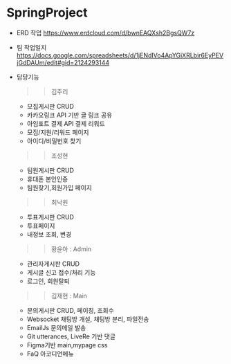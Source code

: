 # SpringProject
- ERD 작업
  https://www.erdcloud.com/d/bwnEAQXsh2BgsQW7z
- 팀 작업일지
  https://docs.google.com/spreadsheets/d/1jENdIVo4ApYGiXRLbir6EyPEVjGdDAUm/edit#gid=2124293144
  
  
- 담당기능
  >> 김주리
    - 모집게시판 CRUD
    - 카카오링크 API 기반 글 링크 공유
    - 아임포트 결제 API 결제 리워드
    - 모집/지원/리워드 페이지
    - 아이디/비밀번호 찾기  
       
  >> 조성현
    - 팀원게시판 CRUD
    - 휴대폰 본인인증
    - 팀원찾기,회원가입 페이지
  
  >> 최낙원
    - 투표게시판 CRUD
    - 투표페이지
    - 내정보 조회, 변경
     
  >> 황윤아 : Admin
    - 관리자게시판 CRUD
    - 게시글 신고 접수/처리 기능
    - 로그인, 회원탈퇴
       
  >> 김재현 : Main
    - 문의게시판 CRUD, 페이징, 조회수
    - Websocket 채팅방 개설, 채팅방 분리, 파일전송
    - EmailJs 문의메일 발송
    - Git utterances, LiveRe 기반 댓글 
    - Figma기반 main,mypage css
    - FaQ 아코디언메뉴  
